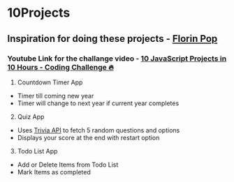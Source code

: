 # 10Projects

## Inspiration for doing these projects - [Florin Pop](https://github.com/florinpop17)
### Youtube Link for the challange video - [10 JavaScript Projects in 10 Hours - Coding Challenge 🔥](https://www.youtube.com/watch?v=dtKciwk_si4&t=20430s)

1. Countdown Timer App
  - Timer till coming new year
  - Timer will change to next year if current year completes
  
2. Quiz App
  - Uses [Trivia API](https://opentdb.com/api_config.php) to fetch 5 random questions and options
  - Displays your score at the end with restart option

3. Todo List App
  - Add or Delete Items from Todo List
  - Mark Items as completed